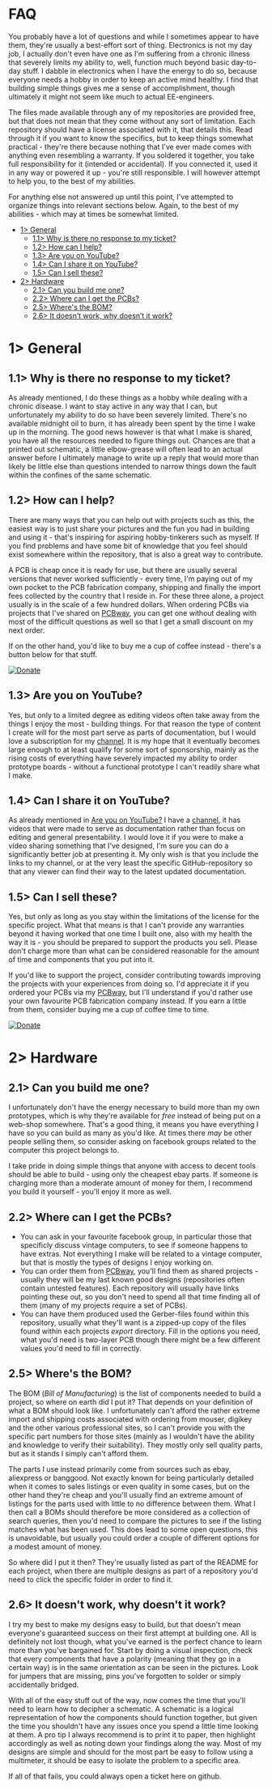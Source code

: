 # FAQ
You probably have a lot of questions and while I sometimes appear to have them, they're usually a best-effort sort of thing. Electronics is not my day job, I actually don't even have one as I'm suffering from a chronic illness that severely limits my ability to, well, function much beyond basic day-to-day stuff. I dabble in electronics when I have the energy to do so, because everyone needs a hobby in order to keep an active mind healthy. I find that building simple things gives me a sense of accomplishment, though ultimately it might not seem like much to actual EE-engineers.

The files made available through any of my repositories are provided free, but that does not mean that they come without any sort of limitation. Each repository should have a license associated with it, that details this. Read through it if you want to know the specifics, but to keep things somewhat practical - they're there because nothing that I've ever made comes with anything even resembling a warranty. If you soldered it together, you take full responsibility for it (intended or accidental). If you connected it, used it in any way or powered it up - you're still responsible. I will however attempt to help you, to the best of my abilities.

For anything else not answered up until this point, I've attempted to organize things into relevant sections below. Again, to the best of my abilities - which may at times be somewhat limited.

- [1> General](#1-general)
  - [1.1> Why is there no response to my ticket?](#11-why-is-there-no-response-to-my-ticket)
  - [1.2> How can I help?](#12-how-can-i-help)
  - [1.3> Are you on YouTube?](#13-are-you-on-youtube)
  - [1.4> Can I share it on YouTube?](#14-can-i-share-it-on-youtube)
  - [1.5> Can I sell these?](#15-can-i-sell-these)
- [2> Hardware](#2-hardware)
  - [2.1> Can you build me one?](#21-can-you-build-me-one)
  - [2.2> Where can I get the PCBs?](#22-where-can-i-get-the-pcbs)
  - [2.5> Where's the BOM?](#25-wheres-the-bom)
  - [2.6> It doesn’t work, why doesn’t it work?](#26-it-doesnt-work-why-doesnt-it-work)

# 1> General
## 1.1> Why is there no response to my ticket?
As already mentioned, I do these things as a hobby while dealing with a chronic disease. I want to stay active in any way that I can, but unfortunately my ability to do so have been severely limited. There's no available midnight oil to burn, it has already been spent by the time I wake up in the morning. The good news however is that what I make is shared, you have all the resources needed to figure things out. Chances are that a printed out schematic, a little elbow-grease will often lead to an actual answer before I ultimately manage to write up a reply that would more than likely be little else than questions intended to narrow things down the fault within the confines of the same schematic.

## 1.2> How can I help?
There are many ways that you can help out with projects such as this, the easiest way is to just share your pictures and the fun you had in building and using it - that's inspiring for aspiring hobby-tinkerers such as myself. If you find problems and have some bit of knowledge that you feel should exist somewhere within the repository, that is also a great way to contribute.

A PCB is cheap once it is ready for use, but there are usually several versions that never worked sufficiently - every time, I'm paying out of my own pocket to the PCB fabrication company, shipping and finally the import fees collected by the country that I reside in. For these three alone, a project usually is in the scale of a few hundred dollars. When ordering PCBs via projects that I've shared on [PCBway](https://www.pcbway.com/project/member/?bmbno=04C9EDC7-08B5-43), you can get one without dealing with most of the difficult questions as well so that I get a small discount on my next order.

If on the other hand, you'd like to buy me a cup of coffee instead - there's a button below for that stuff.

[![Donate](https://img.shields.io/badge/Donate-PayPal-green.svg)](https://paypal.me/teblunde)

## 1.3> Are you on YouTube?
Yes, but only to a limited degree as editing videos often take away from the things I enjoy the most - building things. For that reason the type of content I create will for the most part serve as parts of documentation, but I would love a subscription for my [channel](https://www.youtube.com/@TEBLify). It is my hope that it  eventually becomes large enough to at least qualify for some sort of sponsorship, mainly as the rising costs of everything have severely impacted my ability to order prototype boards - without a functional prototype I can't readily share what I make.

## 1.4> Can I share it on YouTube?
As already mentioned in [Are you on YouTube?](https://github.com/tebl/tebl/edit/main/faq.md#13-are-you-on-youtube) I have a [channel](https://www.youtube.com/@TEBLify), it has videos that were made to serve as documentation rather than focus on editing and general presentability. I would love it if you were to make a video sharing something that I've designed, I'm sure you can do a significantly better job at presenting it. My only wish is that you include the links to my channel, or at the very least the specific GitHub-repository so that any viewer can find their way to the latest updated documentation.  

## 1.5> Can I sell these?
Yes, but only as long as you stay within the limitations of the license for the specific project. What that means is that I can't provide any warranties beyond it having worked that one time I built one, also with my health the way it is - you should be prepared to support the products you sell. Please don't charge more than what can be considered reasonable for the amount of time and components that you put into it.

If you'd like to support the project, consider contributing towards improving the projects with your experiences from doing so. I'd appreciate it if you ordered your PCBs via my [PCBway](https://www.pcbway.com/project/member/?bmbno=04C9EDC7-08B5-43), but I'll understand if you'd rather use your own favourite PCB fabrication company instead. If you earn a little from them, consider buying me a cup of coffee time to time.

[![Donate](https://img.shields.io/badge/Donate-PayPal-green.svg)](https://paypal.me/teblunde)

# 2> Hardware
## 2.1> Can you build me one?
I unfortunately don't have the energy necessary to build more than my own prototypes, which is why they're available for *free* instead of being put on a web-shop somewhere. That's a good thing, it means you have everything I have so you can build as many as you'd like. At times there *may* be other people selling them, so consider asking on facebook groups related to the computer this project belongs to.

I take pride in doing simple things that anyone with access to decent tools should be able to build - using only the cheapest ebay parts. If someone is charging more than a moderate amount of money for them, I recommend you build it yourself - you'll enjoy it more as well.

## 2.2> Where can I get the PCBs?
- You can ask in your favourite facebook group, in particular those that specificly discuss vintage computers, to see if someone happens to have extras. Not everything I make will be related to a vintage computer, but that is mostly the types of designs I enjoy working on.
- You can order them from [PCBway](https://www.pcbway.com/project/member/?bmbno=04C9EDC7-08B5-43), you'll find them as shared projects - usually they will be my last known good designs (repositories often contain untested features). Each repository will usually have links pointing these out, so you don't need to spend all that time finding all of them (many of my projects require a set of PCBs).
- You can have them produced used the Gerber-files found within this repository, usually what they'll want is a zipped-up copy of the files found within each projects *export* directory. Fill in the options you need, what you'd need is two-layer PCB though there might be a few different values you'd need to fill in correctly.

## 2.5> Where's the BOM?
The BOM (*Bill of Manufacturing*) is the list of components needed to build a project, so where on earth did I put it? That depends on your definition of what a BOM should look like. I unfortunately can't afford the rather extreme import and shipping costs associated with ordering from mouser, digikey and the other various professional sites, so I can't provide you with the specific part numbers for those sites (mainly as I wouldn't have the ability and knowledge to verify their suitability). They mostly only sell quality parts, but as it stands I simply can't afford them.

The parts I use instead primarily come from sources such as ebay, aliexpress or banggood. Not exactly known for being particularly detailed when it comes to sales listings or even quality in some cases, but on the other hand they're cheap and you'll usually find an extreme amount of listings for the parts used with little to no difference between them. What I then call a BOMs should therefore be more considered as a collection of search queries, then you'd need to compare the pictures to see if the listing matches what has been used. This does lead to some open questions, this is unavoidable, but usually you could order a couple of different options for a modest amount of money.

So where did I put it then? They're usually listed as part of the README for each project, when there are multiple designs as part of a repository you'd need to click the specific folder in order to find it.

## 2.6> It doesn't work, why doesn't it work?
I try my best to make my designs easy to build, but that doesn't mean everyone's guaranteed success on their first attempt at building one. All is definitely not lost though, what you've earned is the perfect chance to learn more than you've bargained for. Start by doing a visual inspection, check that every components that have a polarity (meaning that they go in a certain way) is in the same orientation as can be seen in the pictures. Look for jumpers that are missing, pins you've forgotten to solder or simply accidentally bridged.

With all of the easy stuff out of the way, now comes the time that you'll need to learn how to decipher a schematic. A schematic is a logical representation of how the components should function together, but given the time you shouldn't have any issues once you spend a little time looking at them. A pro tip I always recommend is to print it to paper, then highlight accordingly as well as noting down your findings along the way. Most of my designs are simple and should for the most part be easy to follow using a multimeter, it should be easy to isolate the problem to a specific area.

If all of that fails, you could always open a ticket here on github.
